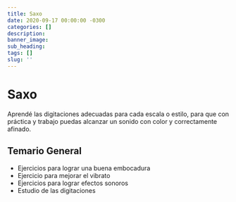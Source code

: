 ```yaml
---
title: Saxo
date: 2020-09-17 00:00:00 -0300
categories: []
description:
banner_image:
sub_heading:
tags: []
slug: ''
---
```


# Saxo

Aprendé las digitaciones adecuadas para cada escala o estilo, para que con práctica y trabajo puedas
alcanzar un sonido con color y correctamente afinado.

## Temario General

* Ejercicios para lograr una buena embocadura
* Ejercicio para mejorar el vibrato
* Ejercicios para lograr efectos sonoros
* Estudio de las digitaciones
